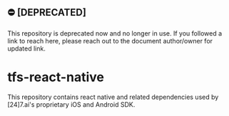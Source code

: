 ## :no_entry: [DEPRECATED]
This repository is deprecated now and no longer in use. If you followed a link to reach here, please reach out to the document author/owner for updated link. 

# tfs-react-native

This repository contains react native and related dependencies used by [24]7.ai's proprietary iOS and Android SDK. 
